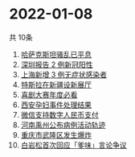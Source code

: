 # 2022-01-08
  共 10条

  <!-- BEGIN -->
  <!-- 最后更新时间:Sat Jan 08 2022 00:41:26 GMT+0000 (Coordinated Universal Time) -->
  1. [哈萨克斯坦骚乱已平息](https://www.zhihu.com/search?q=哈萨克斯坦)
1. [深圳报告 2 例新冠阳性](https://www.zhihu.com/search?q=深圳疫情)
1. [上海新增 3 例无症状感染者](https://www.zhihu.com/search?q=上海疫情)
1. [特斯拉在新疆设新展厅](https://www.zhihu.com/search?q=特斯拉)
1. [喜剧大赛年度必看](https://www.zhihu.com/search?q=一年一度喜剧大赛)
1. [西安孕妇事件处理结果](https://www.zhihu.com/search?q=西安孕妇)
1. [微信支持数字人民币支付](https://www.zhihu.com/search?q=数字人民币)
1. [河南禹州公布病例活动轨迹](https://www.zhihu.com/search?q=河南疫情)
1. [重庆市武隆区发生爆炸](https://www.zhihu.com/search?q=重庆爆炸)
1. [白岩松首次回应「爹味」言论争议](https://www.zhihu.com/search?q=白岩松)
  <!-- END -->
  